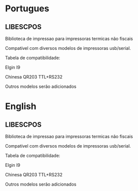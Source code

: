 <h1>Portugues</h1>
<h2>LIBESCPOS</h2>
<p>Biblioteca de impressao para impressoras termicas não fiscais</p>
<p>Compatível com diversos modelos de impressoras usb/serial.</p>
<p>Tabela de compatibilidade:</p>
<p>Elgin I9</p>
<p>Chinesa QR203 TTL+RS232</p>
<p>Outros modelos serão adicionados</p>
<h1>English</h1>
<h2>LIBESCPOS</h2>
<p>Biblioteca de impressao para impressoras termicas não fiscais</p>
<p>Compatível com diversos modelos de impressoras usb/serial.</p>
<p>Tabela de compatibilidade:</p>
<p>Elgin I9</p>
<p>Chinesa QR203 TTL+RS232</p>
<p>Outros modelos serão adicionados</p>  
